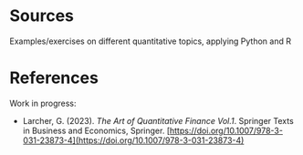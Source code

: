 # Sources

Examples/exercises on different quantitative topics, applying Python and R

# References

Work in progress:

- Larcher, G. (2023). *The Art of Quantitative Finance Vol.1*. Springer Texts in Business and Economics, Springer. [https://doi.org/10.1007/978-3-031-23873-4](https://doi.org/10.1007/978-3-031-23873-4)

